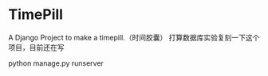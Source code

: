 # TimePill
A Django Project to make a timepill.（时间胶囊）
打算数据库实验复刻一下这个项目，目前还在写

python manage.py runserver